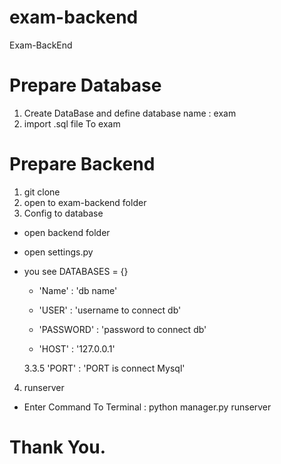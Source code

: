 # exam-backend
Exam-BackEnd

# Prepare Database
1. Create DataBase and define database name : exam
2. import .sql file To exam

# Prepare Backend
1. git clone 
2. open to exam-backend folder
3. Config to database
  
  - open backend folder
  
  - open settings.py
  
  - you see DATABASES = {}
  
    - 'Name' : 'db name'
    
    - 'USER' : 'username to connect db'
    
    - 'PASSWORD' : 'password to connect db'
    
    - 'HOST' : '127.0.0.1'
    
    3.3.5 'PORT' : 'PORT is connect Mysql'
4. runserver
  - Enter Command To Terminal : python manager.py runserver
# Thank You.  
  
  

